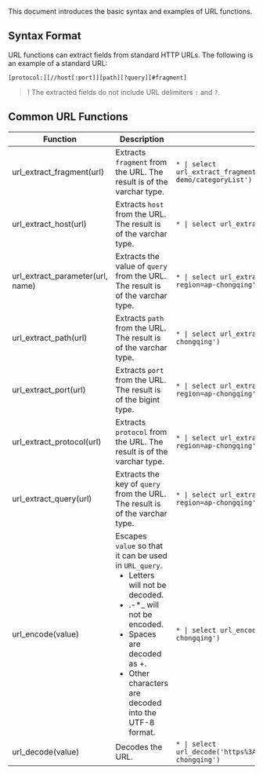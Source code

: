 This document introduces the basic syntax and examples of URL functions.


## Syntax Format

URL functions can extract fields from standard HTTP URLs. The following is an example of a standard URL:

```
[protocol:][//host[:port]][path][?query][#fragment]
```

>! The extracted fields do not include URL delimiters `:` and `?`.
>


## Common URL Functions

| Function              | Description                                 | Example                              | Output                                |
| ---------------- | ---------------------------- | ------------------------- | --------------------------------- |
| url_extract_fragment(url) [](id:url_extract_fragment)       | Extracts `fragment` from the URL. The result is of the varchar type.                   | `* \| select url_extract_fragment('https://console.cloud.tencent.com/#/project/dashboard-demo/categoryList')` | `/project/dashboard-demo/categoryList`                       |
| url_extract_host(url) [](id:url_extract_host)           | Extracts `host` from the URL. The result is of the varchar type.                       | `* \| select url_extract_host('https://console.cloud.tencent.com/cls')` | `console.cloud.tencent.com`                                  |
| url_extract_parameter(url, name)[](id:url_extract_parameter) | Extracts the value of `query` from the URL. The result is of the varchar type.    | `* \| select url_extract_parameter('https://console.cloud.tencent.com/cls?region=ap-chongqing','region')` | `ap-chongqing`                                               |
| url_extract_path(url) [](id:url_extract_path)           | Extracts `path` from the URL. The result is of the varchar type.                       | `* \| select url_extract_path('https://console.cloud.tencent.com/cls?region=ap-chongqing')` | `/cls`                                                        |
| url_extract_port(url)  [](id:url_extract_port)          | Extracts `port` from the URL. The result is of the bigint type.                        | `* \| select url_extract_port('https://console.cloud.tencent.com:80/cls?region=ap-chongqing')` | `80`                                                         |
| url_extract_protocol(url)[](id:url_extract_protocol)        | Extracts `protocol` from the URL. The result is of the varchar type.                       | `* \| select url_extract_protocol('https://console.cloud.tencent.com:80/cls?region=ap-chongqing')` | `https`                                                      |
| url_extract_query(url)  [](id:url_extract_query)         | Extracts the key of `query` from the URL. The result is of the varchar type.                      | `* \| select url_extract_query('https://console.cloud.tencent.com:80/cls?region=ap-chongqing')` | `region=ap-chongqing`                                        |
| url_encode(value)  [](id:url_encode)              | Escapes `value` so that it can be used in `URL_query`.<ul  style="margin: 0;"><li>Letters will not be decoded.</li><li>.-\*\_ will not be encoded. </li><li>Spaces are decoded as +.</li><li>Other characters are decoded into the UTF-8 format.</li></ul> | `* \| select url_encode('https://console.cloud.tencent.com:80/cls?region=ap-chongqing')` | `https%3A%2F%2Fconsole.cloud.tencent.com%3A80%2Fcls%3Fregion%3Dap-chongqing` |
| url_decode(value)   [](id:url_decode)             | Decodes the URL.                                              | `* \| select url_decode('https%3A%2F%2Fconsole.cloud.tencent.com%3A80%2Fcls%3Fregion%3Dap-chongqing')` | `https://console.cloud.tencent.com:80/cls?region=ap-chongqing` |


